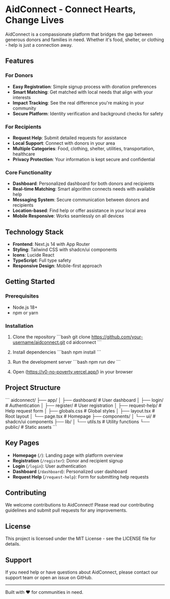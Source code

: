# AidConnect - Connect Hearts, Change Lives

AidConnect is a compassionate platform that bridges the gap between generous donors and families in need. Whether it's food, shelter, or clothing - help is just a connection away.

## Features

### For Donors
- **Easy Registration**: Simple signup process with donation preferences
- **Smart Matching**: Get matched with local needs that align with your interests
- **Impact Tracking**: See the real difference you're making in your community
- **Secure Platform**: Identity verification and background checks for safety

### For Recipients
- **Request Help**: Submit detailed requests for assistance
- **Local Support**: Connect with donors in your area
- **Multiple Categories**: Food, clothing, shelter, utilities, transportation, healthcare
- **Privacy Protection**: Your information is kept secure and confidential

### Core Functionality
- **Dashboard**: Personalized dashboard for both donors and recipients
- **Real-time Matching**: Smart algorithm connects needs with available help
- **Messaging System**: Secure communication between donors and recipients
- **Location-based**: Find help or offer assistance in your local area
- **Mobile Responsive**: Works seamlessly on all devices

## Technology Stack

- **Frontend**: Next.js 14 with App Router
- **Styling**: Tailwind CSS with shadcn/ui components
- **Icons**: Lucide React
- **TypeScript**: Full type safety
- **Responsive Design**: Mobile-first approach

## Getting Started

### Prerequisites
- Node.js 18+ 
- npm or yarn

### Installation

1. Clone the repository
\`\`\`bash
git clone https://github.com/your-username/aidconnect.git
cd aidconnect
\`\`\`

2. Install dependencies
\`\`\`bash
npm install
\`\`\`

3. Run the development server
\`\`\`bash
npm run dev
\`\`\`

4. Open (https://v0-no-poverty.vercel.app/) in your browser

## Project Structure

\`\`\`
aidconnect/
├── app/
│   ├── dashboard/          # User dashboard
│   ├── login/             # Authentication
│   ├── register/          # User registration
│   ├── request-help/      # Help request form
│   ├── globals.css        # Global styles
│   ├── layout.tsx         # Root layout
│   └── page.tsx          # Homepage
├── components/
│   └── ui/               # shadcn/ui components
├── lib/
│   └── utils.ts          # Utility functions
└── public/               # Static assets
\`\`\`

## Key Pages

- **Homepage** (`/`): Landing page with platform overview
- **Registration** (`/register`): Donor and recipient signup
- **Login** (`/login`): User authentication
- **Dashboard** (`/dashboard`): Personalized user dashboard
- **Request Help** (`/request-help`): Form for submitting help requests

## Contributing

We welcome contributions to AidConnect! Please read our contributing guidelines and submit pull requests for any improvements.

## License

This project is licensed under the MIT License - see the LICENSE file for details.

## Support

If you need help or have questions about AidConnect, please contact our support team or open an issue on GitHub.

---

Built with ❤️ for communities in need.
